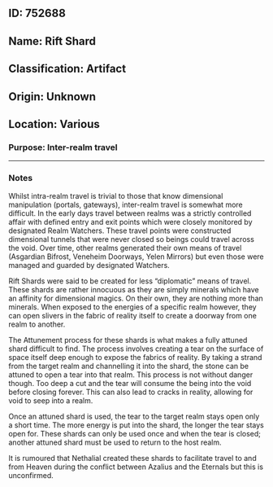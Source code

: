 ## **ID:** 752688

## **Name:** Rift Shard

## **Classification:** Artifact

## **Origin:** Unknown

## **Location:** Various

### **Purpose:** Inter-realm travel

---

### **Notes**

Whilst intra-realm travel is trivial to those that know dimensional manipulation (portals, gateways), inter-realm travel is somewhat more difficult. In the early days travel between realms was a strictly controlled affair with defined entry and exit points which were closely monitored by designated Realm Watchers. These travel points were constructed dimensional tunnels that were never closed so beings could travel across the void. Over time, other realms generated their own means of travel (Asgardian Bifrost, Veneheim Doorways, Yelen Mirrors) but even those were managed and guarded by designated Watchers.

Rift Shards were said to be created for less “diplomatic” means of travel. These shards are rather innocuous as they are simply minerals which have an affinity for dimensional magics. On their own, they are nothing more than minerals. When exposed to the energies of a specific realm however, they can open slivers in the fabric of reality itself to create a doorway from one realm to another.

The Attunement process for these shards is what makes a fully attuned shard difficult to find. The process involves creating a tear on the surface of space itself deep enough to expose the fabrics of reality. By taking a strand from the target realm and channelling it into the shard, the stone can be attuned to open a tear into that realm. This process is not without danger though. Too deep a cut and the tear will consume the being into the void before closing forever. This can also lead to cracks in reality, allowing for void to seep into a realm.

Once an attuned shard is used, the tear to the target realm stays open only a short time. The more energy is put into the shard, the longer the tear stays open for. These shards can only be used once and when the tear is closed; another attuned shard must be used to return to the host realm.

It is rumoured that Nethalial created these shards to facilitate travel to and from Heaven during the conflict between Azalius and the Eternals but this is unconfirmed.
